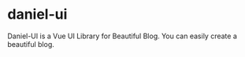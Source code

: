 # daniel-ui
Daniel-UI is a Vue UI Library for Beautiful Blog. You can easily create a beautiful blog.
